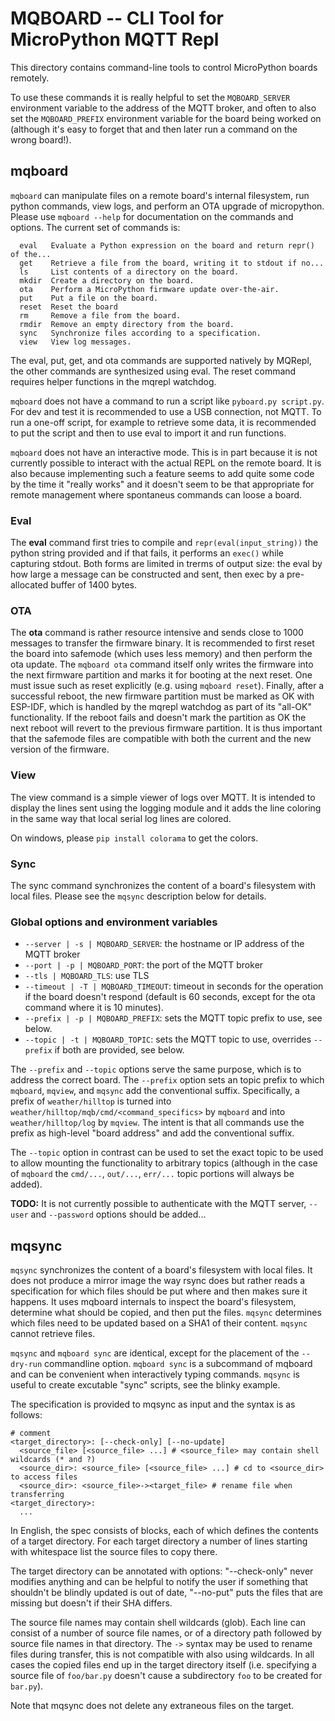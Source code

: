MQBOARD -- CLI Tool for MicroPython MQTT Repl
=============================================

This directory contains command-line tools to control MicroPython boards remotely.

To use these commands it is really helpful to set the `MQBOARD_SERVER` environment
variable to the address of the MQTT broker, and often to also set the
`MQBOARD_PREFIX` environment variable for the board being worked on (although it's easy
to forget that and then later run a command on the wrong board!).

mqboard
-------

`mqboard` can manipulate files on a remote board's internal filesystem, run python commands,
view logs, and perform an OTA upgrade of micropython.
Please use `mqboard --help` for documentation on the commands and options.
The current set of commands is:
```
  eval   Evaluate a Python expression on the board and return repr() of the...
  get    Retrieve a file from the board, writing it to stdout if no...
  ls     List contents of a directory on the board.
  mkdir  Create a directory on the board.
  ota    Perform a MicroPython firmware update over-the-air.
  put    Put a file on the board.
  reset  Reset the board
  rm     Remove a file from the board.
  rmdir  Remove an empty directory from the board.
  sync   Synchronize files according to a specification.
  view   View log messages.
```

The eval, put, get, and ota commands are supported natively by MQRepl, the other commands are
synthesized using eval. The reset command requires helper functions in the mqrepl watchdog.

`mqboard` does not have a command to run a script like `pyboard.py script.py`.
For dev and test it is recommended to use a USB connection, not MQTT.
To run a one-off script, for example to retrieve some data, it is recommended to put the script
and then to use eval to import it and run functions.

`mqboard` does not have an interactive mode.
This is in part because it is not currently possible to interact with the actual REPL on the
remote board.
It is also because implementing such a feature seems to add quite some code by the time it
"really works" and it doesn't seem to be that appropriate for remote management where
spontaneus commands can loose a board.

### Eval

The __eval__ command first tries to compile and `repr(eval(input_string))` the python string
provided and if that fails, it performs an `exec()` while capturing stdout. Both forms are limited
in trerms of output size: the eval by how large a message can be constructed and sent, then exec by
a pre-allocated buffer of 1400 bytes.

### OTA

The __ota__ command is rather resource intensive and sends close to 1000 messages to transfer the
firmware binary. It is recommended to first reset the board into safemode (which uses less memory)
and then perform the ota update. The `mqboard ota` command itself only writes the firmware into the
next firmware partition and marks it for booting at the next reset. One must issue such as reset
explicitly (e.g. using `mqboard reset`). Finally, after a successful reboot, the new firmware
partition must be marked as OK with ESP-IDF, which is handled by the mqrepl watchdog as part of its
"all-OK" functionality. If the reboot fails and doesn't mark the partition as OK the next reboot
will revert to the previous firmware partition. It is thus important that the safemode files are
compatible with both the current and the new version of the firmware.

### View

The view command is a simple viewer of logs over MQTT.
It is intended to display the lines sent using the logging module and it adds the line coloring
in the same way that local serial log lines are colored.

On windows, please `pip install colorama` to get the colors.

### Sync

The sync command synchronizes the content of a board's filesystem with local files.
Please see the `mqsync` description below for details.

### Global options and environment variables

- `--server | -s | MQBOARD_SERVER`: the hostname or IP address of the MQTT broker
- `--port | -p | MQBOARD_PORT`: the port of the MQTT broker
- `--tls | MQBOARD_TLS`: use TLS
- `--timeout | -T | MQBOARD_TIMEOUT`: timeout in seconds for the operation if the board doesn't
  respond (default is 60 seconds, except for the ota command where it is 10 minutes).
- `--prefix | -p | MQBOARD_PREFIX`: sets the MQTT topic prefix to use, see below.
- `--topic | -t | MQBOARD_TOPIC`: sets the MQTT topic to use, overrides `--prefix` if both are
  provided, see below.

The `--prefix` and `--topic` options serve the same purpose, which is to address the correct board.
The `--prefix` option sets an topic prefix to which `mqboard`, `mqview`, and `mqsync` add the
conventional suffix. Specifically, a prefix of `weather/hilltop` is turned into
`weather/hilltop/mqb/cmd/<command_specifics>` by `mqboard` and into
`weather/hilltop/log` by `mqview`. The intent is that all commands use the prefix as high-level
"board address" and add the conventional suffix.

The `--topic` option in contrast can be used to set the exact topic to be used to allow mounting
the functionality to arbitrary topics (although in the case
of `mqboard` the `cmd/...`, `out/...`, `err/...` topic portions will always be added).

__TODO:__ It is not currently possible to authenticate with the MQTT server, `--user` and
`--password` options should be added...

mqsync
------

`mqsync` synchronizes the content of a board's filesystem with local files. It does not produce a
mirror image the way rsync does but rather reads a specification for which files should be put where
and then makes sure it happens.
It uses mqboard internals to inspect the board's filesystem, determine what
should be copied, and then put the files. `mqsync` determines which files need
to be updated based on a SHA1 of their content. `mqsync` cannot retrieve files.

`mqsync` and `mqboard sync` are identical, except for the placement of the `--dry-run`
commandline option. `mqboard sync` is a subcommand of mqboard and can be convenient when
interactively typing commands. `mqsync` is useful to create excutable "sync" scripts,
see the blinky example.

The specification is provided to mqsync as input and the syntax is as follows:

```
# comment
<target_directory>: [--check-only] [--no-update]
  <source_file> [<source_file> ...] # <source_file> may contain shell wildcards (* and ?)
  <source_dir>: <source_file> [<source_file> ...] # cd to <source_dir> to access files
  <source_dir>: <source_file>-><target_file> # rename file when transferring
<target_directory>:
  ...
```
In English, the spec consists of blocks, each of which defines the contents of a target directory.
For each target directory a number of lines starting with whitespace list the source files to
copy there.

The target directory can be annotated with options: "--check-only" never modifies anything and can
be helpful to notify the user if something that shouldn't be blindly updated is out of date,
"--no-put" puts the files that are missing but doesn't if their SHA differs.

The source file names may contain shell wildcards (glob).
Each line can consist of a number of source file names, or of a directory path followed by source
file names in that directory.
The `->` syntax may be used to rename files during transfer, this is not compatible with also
using wildcards.
In all cases the copied files end up in the target directory itself (i.e. specifying a source file
of `foo/bar.py` doesn't cause a subdirectory `foo` to be created for `bar.py`).

Note that mqsync does not delete any extraneous files on the target.
